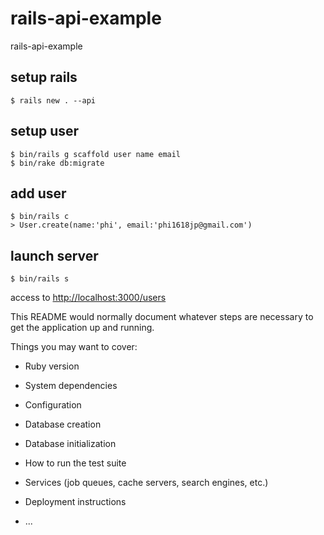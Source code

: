 # rails-api-example
rails-api-example


## setup rails

```
$ rails new . --api
```

## setup user

```
$ bin/rails g scaffold user name email
$ bin/rake db:migrate
```

## add user

```
$ bin/rails c
> User.create(name:'phi', email:'phi1618jp@gmail.com')
```

## launch server

```
$ bin/rails s
```

access to <http://localhost:3000/users>



This README would normally document whatever steps are necessary to get the
application up and running.

Things you may want to cover:

* Ruby version

* System dependencies

* Configuration

* Database creation

* Database initialization

* How to run the test suite

* Services (job queues, cache servers, search engines, etc.)

* Deployment instructions

* ...
